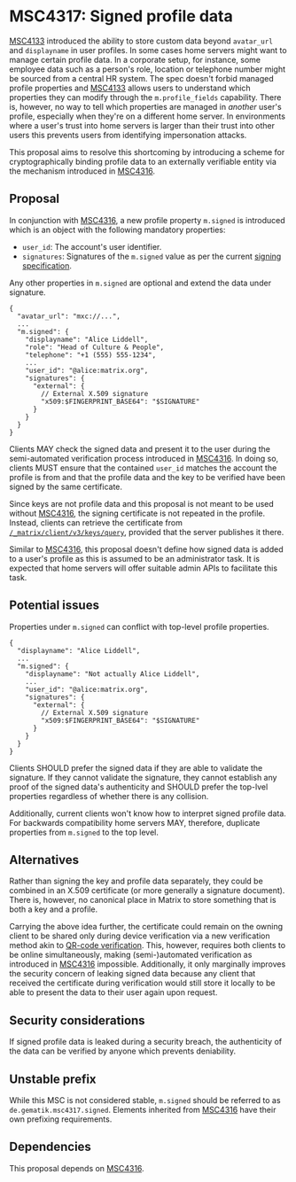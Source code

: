 # MSC4317: Signed profile data

[MSC4133] introduced the ability to store custom data beyond `avatar_url` and `displayname` in user
profiles. In some cases home servers might want to manage certain profile data. In a corporate
setup, for instance, some employee data such as a person's role, location or telephone number might
be sourced from a central HR system. The spec doesn't forbid managed profile properties and
[MSC4133] allows users to understand which properties they can modify through the `m.profile_fields`
capability. There is, however, no way to tell which properties are managed in *another* user's
profile, especially when they're on a different home server. In environments where a user's trust
into home servers is larger than their trust into other users this prevents users from identifying
impersonation attacks.

This proposal aims to resolve this shortcoming by introducing a scheme for cryptographically binding
profile data to an externally verifiable entity via the mechanism introduced in [MSC4316].

## Proposal

In conjunction with [MSC4316], a new profile property `m.signed` is introduced which is an object
with the following mandatory properties:

- `user_id`: The account's user identifier.
- `signatures`: Signatures of the `m.signed` value as per the current [signing specification].

Any other properties in `m.signed` are optional and extend the data under signature.

``` json5
{
  "avatar_url": "mxc://...",
  ...
  "m.signed": {
    "displayname": "Alice Liddell",
    "role": "Head of Culture & People",
    "telephone": "+1 (555) 555-1234",
    ...
    "user_id": "@alice:matrix.org",
    "signatures": {
      "external": {
        // External X.509 signature
        "x509:$FINGERPRINT_BASE64": "$SIGNATURE"
      }
    }
  }
}
```

Clients MAY check the signed data and present it to the user during the semi-automated verification
process introduced in [MSC4316]. In doing so, clients MUST ensure that the contained `user_id`
matches the account the profile is from and that the profile data and the key to be verified have
been signed by the same certificate.

Since keys are not profile data and this proposal is not meant to be used without [MSC4316], the
signing certificate is not repeated in the profile. Instead, clients can retrieve the certificate
from [`/_matrix/client/v3/keys/query`], provided that the server publishes it there.

Similar to [MSC4316], this proposal doesn't define how signed data is added to a user's profile as
this is assumed to be an administrator task. It is expected that home servers will offer suitable
admin APIs to facilitate this task.

## Potential issues

Properties under `m.signed` can conflict with top-level profile properties.

``` json5
{
  "displayname": "Alice Liddell",
  ...
  "m.signed": {
    "displayname": "Not actually Alice Liddell",
    ...
    "user_id": "@alice:matrix.org",
    "signatures": {
      "external": {
        // External X.509 signature
        "x509:$FINGERPRINT_BASE64": "$SIGNATURE"
      }
    }
  }
}
```

Clients SHOULD prefer the signed data if they are able to validate the signature. If they cannot
validate the signature, they cannot establish any proof of the signed data's authenticity and SHOULD
prefer the top-lvel properties regardless of whether there is any collision.

Additionally, current clients won't know how to interpret signed profile data. For backwards
compatibility home servers MAY, therefore, duplicate properties from `m.signed` to the top level.

## Alternatives

Rather than signing the key and profile data separately, they could be combined in an X.509
certificate (or more generally a signature document). There is, however, no canonical place in
Matrix to store something that is both a key and a profile.

Carrying the above idea further, the certificate could remain on the owning client to be shared only
during device verification via a new verification method akin to [QR-code verification]. This,
however, requires both clients to be online simultaneously, making (semi-)automated verification as
introduced in [MSC4316] impossible. Additionally, it only marginally improves the security concern
of leaking signed data because any client that received the certificate during verification would
still store it locally to be able to present the data to their user again upon request.

## Security considerations

If signed profile data is leaked during a security breach, the authenticity of the data can be
verified by anyone which prevents deniability.

## Unstable prefix

While this MSC is not considered stable, `m.signed` should be referred to as
`de.gematik.msc4317.signed`. Elements inherited from [MSC4316] have their own prefixing
requirements.

## Dependencies

This proposal depends on [MSC4316].

  [MSC4133]: https://github.com/matrix-org/matrix-spec-proposals/pull/4133
  [MSC4316]: https://github.com/matrix-org/matrix-spec-proposals/pull/4316
  [signing specification]: https://spec.matrix.org/v1.15/appendices/#signing-json
  [`/_matrix/client/v3/keys/query`]: https://spec.matrix.org/v1.15/client-server-api/#post_matrixclientv3keysquery
  [QR-code verification]: https://spec.matrix.org/v1.15/client-server-api/#qr-codes
